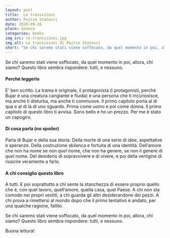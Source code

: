 ```yaml
---
layout: post
title:  Le transizioni
author: Pajtim Statovci
date: 2020-09-26
place: Genova
categories: books
img_src: le-transizioni.jpg
img_alt: Le transizioni di Pajtim Statovci
short: "Se chi saremo stati viene soffocato, da quel momento in poi, allora, chi siamo? Questo libro sembra rispondere: tutti, e nessuno."
---
```

Se chi saremo stati viene soffocato, da quel momento in poi, allora, chi siamo?
Questo libro sembra rispondere: tutti, e nessuno.

#### Perché leggerlo
E' ben scritto. La trama è originale, il protagonista (i protagonisti, perché Bujar è una creatura cangiante e fluida) è una persona che ti incuriosisce, ma anche ti disturba, ma anche ti commuove. Il primo capitolo porta al di qua e al di là di uno sguardo. Prima come uomo e poi come donna. Il primo capitolo di questo libro ti avvisa. Sono bello e ho un prezzo. Per me è stato un capogiro.

#### Di cosa parla (no spoiler)
Parla di Bujar e della sua storia. Della morte di una serie di idee, aspettative e speranze. Della costruzione sbilenca e fortuita di una identità. Dell’amore che non ha nome se non *quel* nome, che non ha genere, se non il genere di *quel* nome. Del desiderio di sopravvivere e di vivere, e poi della vertigine di riuscire veramente a farlo.

#### A chi consiglio questo libro
A tutti. E poi soprattutto a chi sente la stanchezza di essere proprio quello che è, con quel lavoro, quell’amore, quella casa, quel Paese. A chi non sta comodo nei propri vestiti, a chi guarda gli altri desiderandone dei pezzi. A chi prova a rimettersi al mondo dopo che il primo tentativo è andato, per una qualche ragione, fallito.

Se chi saremo stati viene soffocato, da quel momento in poi, allora, chi siamo?
Questo libro sembra rispondere: tutti, e nessuno.

Buona lettura!